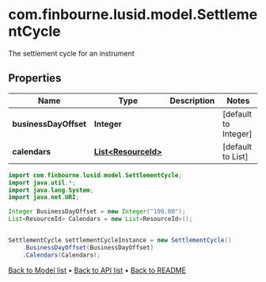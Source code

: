 # com.finbourne.lusid.model.SettlementCycle
The settlement cycle for an instrument

## Properties

Name | Type | Description | Notes
------------ | ------------- | ------------- | -------------
**businessDayOffset** | **Integer** |  | [default to Integer]
**calendars** | [**List&lt;ResourceId&gt;**](ResourceId.md) |  | [default to List<ResourceId>]

```java
import com.finbourne.lusid.model.SettlementCycle;
import java.util.*;
import java.lang.System;
import java.net.URI;

Integer BusinessDayOffset = new Integer("100.00");
List<ResourceId> Calendars = new List<ResourceId>();


SettlementCycle settlementCycleInstance = new SettlementCycle()
    .BusinessDayOffset(BusinessDayOffset)
    .Calendars(Calendars);
```


[Back to Model list](../README.md#documentation-for-models) &#8226; [Back to API list](../README.md#documentation-for-api-endpoints) &#8226; [Back to README](../README.md)
